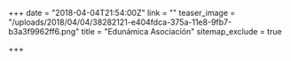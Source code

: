 +++
date = "2018-04-04T21:54:00Z"
link = ""
teaser_image = "/uploads/2018/04/04/38282121-e404fdca-375a-11e8-9fb7-b3a3f9962ff6.png"
title = "Edunámica Asociación"
sitemap_exclude = true

+++
